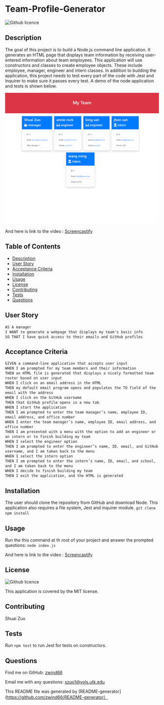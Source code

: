 # Team-Profile-Generator

![Github licence](http://img.shields.io/badge/license-MIT-blue.svg)

## Description

The goal of this project is to build a Node.js command line application. It generates an HTML page that displays team information by receiving user-entered information about team employees. This application will use constructors and classes to create employee objects. These include employee, manager, engineer and intern classes. In addition to building the application, this project needs to test every part of the code with Jest and Inquirer to make sure it passes every test. A demo of the node application and tests is shown below.

![Img for the application](/src/2022-06-26%20204341.png)

And here is link to the video : [Screencastify](https://drive.google.com/file/d/1lbRQ2-nIYJkuhYiKH4a7HdTMoTNbjwGp/view?usp=sharing)

## Table of Contents

- [Description](#description)
- [User Story](#user-story)
- [Acceptance Criteria](#acceptance-criteria)
- [Installation](#installation)
- [Usage](#usage)
- [License](#license)
- [Contributing](#contributing)
- [Tests](#tests)
- [Questions](#questions)

## User Story

    AS A manager
    I WANT to generate a webpage that displays my team's basic info
    SO THAT I have quick access to their emails and GitHub profiles

## Acceptance Criteria

    GIVEN a command-line application that accepts user input
    WHEN I am prompted for my team members and their information
    THEN an HTML file is generated that displays a nicely formatted team roster based on user input
    WHEN I click on an email address in the HTML
    THEN my default email program opens and populates the TO field of the email with the address
    WHEN I click on the GitHub username
    THEN that GitHub profile opens in a new tab
    WHEN I start the application
    THEN I am prompted to enter the team manager’s name, employee ID, email address, and office number
    WHEN I enter the team manager’s name, employee ID, email address, and office number
    THEN I am presented with a menu with the option to add an engineer or an intern or to finish building my team
    WHEN I select the engineer option
    THEN I am prompted to enter the engineer’s name, ID, email, and GitHub username, and I am taken back to the menu
    WHEN I select the intern option
    THEN I am prompted to enter the intern’s name, ID, email, and school, and I am taken back to the menu
    WHEN I decide to finish building my team
    THEN I exit the application, and the HTML is generated

## Installation

The user should clone the repository from GitHub and download Node. This application also requires a file system, Jest and inquirer module.
`git clone`   `npm install`

## Usage

Run the this command at th root of your project and answer the prompted questions: `node index.js`

And here is link to the video : [Screencastify](/src/Untitled_%20Jun%2026%2C%202022%208_41%20PM.mp4)

## License

![Github licence](http://img.shields.io/badge/license-MIT-blue.svg)

This application is covered by the MIT license.

## Contributing

Shuai Zuo

## Tests

Run `npm test` to run Jest for tests on constructors.

## Questions

Find me on GitHub: [zwind66](https://github.com/zwind66)

Email me with any questions: szuo1@vols.utk.edu

This README file was generated by [README-generator](https://github.com/zwind66/README-generator）
